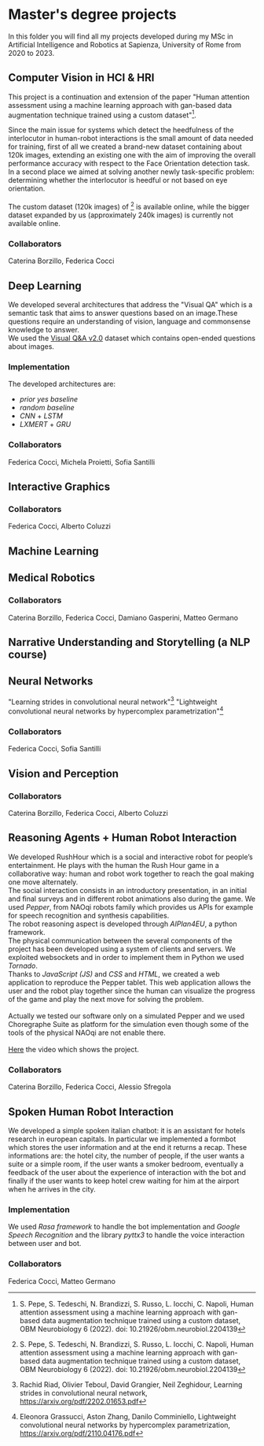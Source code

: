 # Master's degree projects
In this folder you will find all my projects developed during my MSc in Artificial Intelligence and Robotics at Sapienza, University of Rome from 2020 to 2023.

## Computer Vision in HCI & HRI
This project is a continuation and extension of the paper "Human attention assessment using a machine learning approach with gan-based data augmentation technique trained using a custom dataset"[^1].

Since the main issue for systems which detect the heedfulness of the interlocutor in human-robot interactions is the small amount of data needed for training, first of all we created a brand-new dataset containing about 120k images, extending an existing one with the aim of improving the overall performance accuracy with respect to the Face Orientation detection task. In a second place we aimed at solving another newly task-specific problem: determining whether the interlocutor is heedful or not based on eye orientation.\
\
The custom dataset (120k images) of [^1] is available online, while the bigger dataset expanded by us (approximately 240k images) is currently not available online.


[^1]: S. Pepe, S. Tedeschi, N. Brandizzi, S. Russo, L. Iocchi, C. Napoli, Human attention assessment using a machine learning approach with gan-based data augmentation technique trained using a custom dataset, OBM Neurobiology 6 (2022). doi: 10.21926/obm.neurobiol.2204139 
### Collaborators
Caterina Borzillo, Federica Cocci
## Deep Learning
We developed several architectures that address the "Visual QA" which is a semantic task that aims to answer questions based on an image.These questions require an understanding of vision, language and commonsense knowledge to answer.\
We used the [Visual Q&A v2.0](https://visualqa.org/download.html) dataset which contains open-ended questions about images.
### Implementation
The developed architectures are:
* _prior yes baseline_
* _random baseline_ 
* _CNN_ + _LSTM_ 
* _LXMERT_ + _GRU_
### Collaborators
Federica Cocci, Michela Proietti, Sofia Santilli

## Interactive Graphics
### Collaborators
Federica Cocci, Alberto Coluzzi
## Machine Learning
## Medical Robotics
### Collaborators
Caterina Borzillo, Federica Cocci, Damiano Gasperini, Matteo Germano
## Narrative Understanding and Storytelling (a NLP course)
## Neural Networks
"Learning strides in convolutional neural network"[^2]
"Lightweight convolutional neural networks by hypercomplex parametrization"[^3]


[^2]: Rachid Riad, Olivier Teboul, David Grangier, Neil Zeghidour, Learning strides in convolutional neural network, https://arxiv.org/pdf/2202.01653.pdf 
[^3]: Eleonora Grassucci, Aston Zhang, Danilo Comminiello, Lightweight convolutional neural networks by hypercomplex parametrization, https://arxiv.org/pdf/2110.04176.pdf
### Collaborators
Federica Cocci, Sofia Santilli
## Vision and Perception
### Collaborators
Caterina Borzillo, Federica Cocci, Alberto Coluzzi
## Reasoning Agents + Human Robot Interaction
We developed RushHour which is a social and interactive robot for people’s entertainment. He plays with the human the Rush Hour game in a collaborative way: human and robot work together to reach the goal making one move alternately.\
The social interaction consists in an introductory presentation, in an initial and final surveys and in different robot animations also during the game. We used _Pepper_, from NAOqi robots family which provides us APIs for example for
speech recognition and synthesis capabilities.\
The robot reasoning aspect is developed through _AIPlan4EU_, a python framework.\
The physical communication between the several components of the project has been developed using a system of clients and servers. We exploited websockets and in order to implement them in Python we used _Tornado_.\
Thanks to _JavaScript (JS)_ and _CSS_ and _HTML_, we created a web application to reproduce the Pepper tablet. This web application allows the user and the robot play together since the human can visualize the progress of the game and play the next move for solving the problem.\
\
Actually we tested our software only on a simulated Pepper and we used Choregraphe Suite as platform for the simulation even though some of the tools of the physical NAOqi are not enable there.\
\
[Here](https://www.youtube.com/watch?v=QCYhiQG2Sl4) the video which shows the project.
### Collaborators
Caterina Borzillo, Federica Cocci, Alessio Sfregola
## Spoken Human Robot Interaction
We developed a simple spoken italian chatbot: it is an assistant for hotels research in european capitals. In particular we implemented a formbot which stores the user information and at the end it returns a recap. These informations are: the hotel city, the number of people, if the user wants a suite or a simple room, if the user wants a smoker bedroom, eventually a feedback of the user about the experience of interaction with the bot and finally if the user wants to keep hotel crew waiting for him at the airport when he arrives in the city.
### Implementation
We used _Rasa framework_ to handle the bot implementation and _Google Speech Recognition_ and the library _pyttx3_ to handle the voice interaction between user and bot.
### Collaborators
Federica Cocci, Matteo Germano
